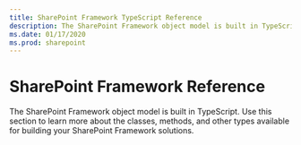 ```yaml
---
title: SharePoint Framework TypeScript Reference
description: The SharePoint Framework object model is built in TypeScript. 
ms.date: 01/17/2020
ms.prod: sharepoint
---
```


# SharePoint Framework Reference

The SharePoint Framework object model is built in TypeScript. Use this section to learn more about the classes, methods, and other types available for building your SharePoint Framework solutions.
